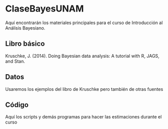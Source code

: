 # ClaseBayesUNAM

Aquí encontrarán los materiales principales para el curso de Introducción al Análisis Bayesiano. 

## Libro básico

Kruschke, J. (2014). Doing Bayesian data analysis: A tutorial with R, JAGS, and Stan. 

## Datos

Usaremos los ejemplos del libro de Kruschke pero también de otras fuentes

## Código

Aquí los scripts y demás programas para hacer las estimaciones durante el curso
